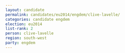 ```yaml
---
layout: candidate
permalink: candidates/eu2014/engdem/clive-lavelle/
categories: candidate engdem
election: eu2014
list-rank: 2
person: clive-lavelle
region: south-west
party: engdem
---
```

